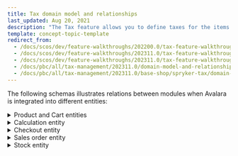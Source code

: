 ```yaml
---
title: Tax domain model and relationships
last_updated: Aug 20, 2021
description: "The Tax feature allows you to define taxes for the items you sell. The feature is represented by two entities: tax rates and tax sets"
template: concept-topic-template
redirect_from:
  - /docs/scos/dev/feature-walkthroughs/202200.0/tax-feature-walkthrough/tax-feature-walkthrough.html
  - /docs/scos/dev/feature-walkthroughs/202311.0/tax-feature-walkthrough/tax-feature-walkthrough.html
  - /docs/scos/dev/feature-walkthroughs/202311.0/tax-feature-walkthrough/tax-feature-walkthrough.html  
  - /docs/pbc/all/tax-management/202311.0/domain-model-and-relationships/tax-domain-model-and-relationships.html
  - /docs/pbc/all/tax-management/202311.0/base-shop/spryker-tax/domain-model-and-relationships/tax-domain-model-and-relationships.html
---
```



The following schemas illustrates relations between modules when Avalara is integrated into different entities:

<details><summary markdown='span'>Product and Cart entities</summary>

<div class="width-100">

![avalara+tax+product.png](https://spryker.s3.eu-central-1.amazonaws.com/docs/Features/Tax/Reference+information%3A+Avalara+integration%E2%80%94module+relations/Avalara+tax+product.png)

</div>

</details>

<details><summary markdown='span'>Calculation entity</summary>

<div class="width-100">

![avatar+tax+integration+module+dependency+graph.png](https://spryker.s3.eu-central-1.amazonaws.com/docs/Features/Tax/Reference+information%3A+Avalara+integration%E2%80%94module+relations/Avatar+Tax+Integration+module+dependency+graph.png)

</div>

</details>

<details><summary markdown='span'>Checkout entity</summary>

<div class="width-100">

![avalara+Tax+checkout.png](https://spryker.s3.eu-central-1.amazonaws.com/docs/Features/Tax/Reference+information%3A+Avalara+integration%E2%80%94module+relations/Avalara+Tax+checkout.png)

</div>

</details>

<details><summary markdown='span'>Sales order entity</summary>

<div class="width-100">

![avalara+Sales+Order+dependency.png](https://spryker.s3.eu-central-1.amazonaws.com/docs/Features/Tax/Reference+information%3A+Avalara+integration%E2%80%94module+relations/Avalara+Sales+Order+dependency.png)

</div>

</details>

<details><summary markdown='span'>Stock entity</summary>

<div class="width-100">

![avalara+Stock+context.png](https://spryker.s3.eu-central-1.amazonaws.com/docs/Features/Tax/Reference+information%3A+Avalara+integration%E2%80%94module+relations/Avalara+Stock+context.png)

</div>

</details>
